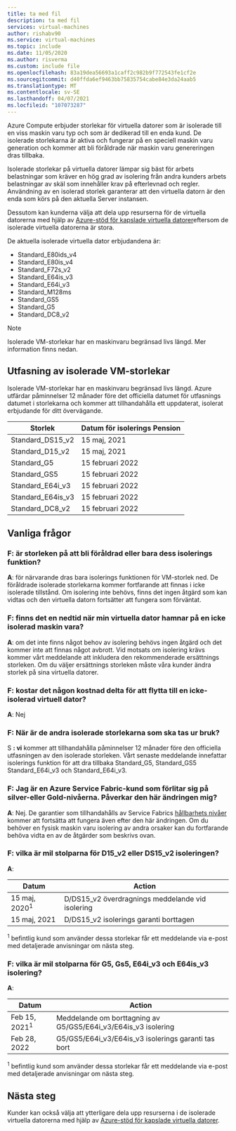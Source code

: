 ```yaml
---
title: ta med fil
description: ta med fil
services: virtual-machines
author: rishabv90
ms.service: virtual-machines
ms.topic: include
ms.date: 11/05/2020
ms.author: risverma
ms.custom: include file
ms.openlocfilehash: 83a19dea56693a1caff2c982b9f772543fe1cf2e
ms.sourcegitcommit: d40ffda6ef9463bb75835754cabe84e3da24aab5
ms.translationtype: MT
ms.contentlocale: sv-SE
ms.lasthandoff: 04/07/2021
ms.locfileid: "107073287"
---
```

Azure Compute erbjuder storlekar för virtuella datorer som är isolerade till en viss maskin varu typ och som är dedikerad till en enda kund. De isolerade storlekarna är aktiva och fungerar på en speciell maskin varu generation och kommer att bli föråldrade när maskin varu genereringen dras tillbaka.

Isolerade storlekar på virtuella datorer lämpar sig bäst för arbets belastningar som kräver en hög grad av isolering från andra kunders arbets belastningar av skäl som innehåller krav på efterlevnad och regler.  Användning av en isolerad storlek garanterar att den virtuella datorn är den enda som körs på den aktuella Server instansen. 


Dessutom kan kunderna välja att dela upp resurserna för de virtuella datorerna med hjälp av [Azure-stöd för kapslade virtuella datorer](https://azure.microsoft.com/blog/nested-virtualization-in-azure/)eftersom de isolerade virtuella datorerna är stora.

De aktuella isolerade virtuella dator erbjudandena är:
* Standard_E80ids_v4
* Standard_E80is_v4
* Standard_F72s_v2
* Standard_E64is_v3
* Standard_E64i_v3
* Standard_M128ms
* Standard_GS5
* Standard_G5
* Standard_DC8_v2


> [!NOTE]
> Isolerade VM-storlekar har en maskinvaru begränsad livs längd. Mer information finns nedan.

## <a name="deprecation-of-isolated-vm-sizes"></a>Utfasning av isolerade VM-storlekar

Isolerade VM-storlekar har en maskinvaru begränsad livs längd. Azure utfärdar påminnelser 12 månader före det officiella datumet för utfasnings datumet i storlekarna och kommer att tillhandahålla ett uppdaterat, isolerat erbjudande för ditt övervägande.

| Storlek | Datum för isolerings Pension | 
| --- | --- |
| Standard_DS15_v2 | 15 maj, 2021 |
| Standard_D15_v2  | 15 maj, 2021 |
| Standard_G5  | 15 februari 2022 |
| Standard_GS5  | 15 februari 2022 |
| Standard_E64i_v3  | 15 februari 2022 |
| Standard_E64is_v3  | 15 februari 2022 |
| Standard_DC8_v2 | 15 februari 2022 |


## <a name="faq"></a>Vanliga frågor
### <a name="q-is-the-size-going-to-get-retired-or-only-its-isolation-feature"></a>F: är storleken på att bli föråldrad eller bara dess isolerings funktion?
**A**: för närvarande dras bara isolerings funktionen för VM-storlek ned. De föråldrade isolerade storlekarna kommer fortfarande att finnas i icke isolerade tillstånd. Om isolering inte behövs, finns det ingen åtgärd som kan vidtas och den virtuella datorn fortsätter att fungera som förväntat.

### <a name="q-is-there-a-downtime-when-my-vm-lands-on-a-non-isolated-hardware"></a>F: finns det en nedtid när min virtuella dator hamnar på en icke isolerad maskin vara?
**A**: om det inte finns något behov av isolering behövs ingen åtgärd och det kommer inte att finnas något avbrott. Vid motsats om isolering krävs kommer vårt meddelande att inkludera den rekommenderade ersättnings storleken. Om du väljer ersättnings storleken måste våra kunder ändra storlek på sina virtuella datorer.  

### <a name="q-is-there-any-cost-delta-for-moving-to-a-non-isolated-virtual-machine"></a>F: kostar det någon kostnad delta för att flytta till en icke-isolerad virtuell dator?
**A**: Nej

### <a name="q-when-are-the-other-isolated-sizes-going-to-retire"></a>F: När är de andra isolerade storlekarna som ska tas ur bruk?
S **: vi** kommer att tillhandahålla påminnelser 12 månader före den officiella utfasningen av den isolerade storleken. Vårt senaste meddelande innefattar isolerings funktion för att dra tillbaka Standard_G5, Standard_GS5 Standard_E64i_v3 och Standard_E64i_v3.  

### <a name="q-im-an-azure-service-fabric-customer-relying-on-the-silver-or-gold-durability-tiers-does-this-change-impact-me"></a>F: Jag är en Azure Service Fabric-kund som förlitar sig på silver-eller Gold-nivåerna. Påverkar den här ändringen mig?
**A**: Nej. De garantier som tillhandahålls av Service Fabrics [hållbarhets nivåer](../articles/service-fabric/service-fabric-cluster-capacity.md#durability-characteristics-of-the-cluster) kommer att fortsätta att fungera även efter den här ändringen. Om du behöver en fysisk maskin varu isolering av andra orsaker kan du fortfarande behöva vidta en av de åtgärder som beskrivs ovan. 
 
### <a name="q-what-are-the-milestones-for-d15_v2-or-ds15_v2-isolation-retirement"></a>F: vilka är mil stolparna för D15_v2 eller DS15_v2 isoleringen? 
**A**: 
 
| Datum | Action |
|---|---| 
| 15 maj, 2020<sup>1</sup> | D/DS15_v2 överdragnings meddelande vid isolering| 
| 15 maj, 2021 | D/DS15_v2 isolerings garanti borttagen| 

<sup>1</sup> befintlig kund som använder dessa storlekar får ett meddelande via e-post med detaljerade anvisningar om nästa steg.  

### <a name="q-what-are-the-milestones-for-g5-gs5-e64i_v3-and-e64is_v3-isolation-retirement"></a>F: vilka är mil stolparna för G5, Gs5, E64i_v3 och E64is_v3 isolering? 
**A**: 
 
| Datum | Action |
|---|---|
| Feb 15, 2021<sup>1</sup> | Meddelande om borttagning av G5/GS5/E64i_v3/E64is_v3 isolering |
| Feb 28, 2022 | G5/GS5/E64i_v3/E64is_v3 isolerings garanti tas bort |

<sup>1</sup> befintlig kund som använder dessa storlekar får ett meddelande via e-post med detaljerade anvisningar om nästa steg.  

## <a name="next-steps"></a>Nästa steg

Kunder kan också välja att ytterligare dela upp resurserna i de isolerade virtuella datorerna med hjälp av [Azure-stöd för kapslade virtuella datorer](https://azure.microsoft.com/blog/nested-virtualization-in-azure/).
